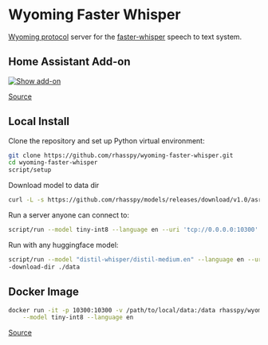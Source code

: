 # Wyoming Faster Whisper

[Wyoming protocol](https://github.com/rhasspy/wyoming) server for the [faster-whisper](https://github.com/guillaumekln/faster-whisper/) speech to text system.

## Home Assistant Add-on

[![Show add-on](https://my.home-assistant.io/badges/supervisor_addon.svg)](https://my.home-assistant.io/redirect/supervisor_addon/?addon=core_whisper)

[Source](https://github.com/home-assistant/addons/tree/master/whisper)

## Local Install

Clone the repository and set up Python virtual environment:

``` sh
git clone https://github.com/rhasspy/wyoming-faster-whisper.git
cd wyoming-faster-whisper
script/setup
```

Download model to data dir
```sh
curl -L -s https://github.com/rhasspy/models/releases/download/v1.0/asr_faster-whisper-tiny-int8.tar.gz | tar -zxvf - -C /data
```

Run a server anyone can connect to:
```sh
script/run --model tiny-int8 --language en --uri 'tcp://0.0.0.0:10300' --data-dir /data --download-dir /data
```

Run with any huggingface model:
```sh
script/run --model "distil-whisper/distil-medium.en" --language en --uri 'tcp://0.0.0.0:10300' --data-dir ./data -
-download-dir ./data
```

## Docker Image

``` sh
docker run -it -p 10300:10300 -v /path/to/local/data:/data rhasspy/wyoming-whisper \
    --model tiny-int8 --language en
```

[Source](https://github.com/rhasspy/wyoming-addons/tree/master/whisper)
